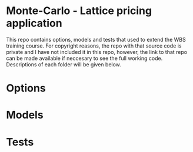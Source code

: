 # Monte-Carlo - Lattice pricing application
This repo contains options, models and tests that used to extend the WBS training course. For copyright reasons, the repo with that source code is private and I have not included it in this repo, however, the link to that repo can be made available if neccesary to see the full working code.
Descriptions of each folder will be given below.

# Options

# Models

# Tests
